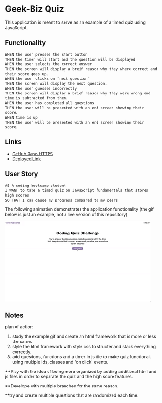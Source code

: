 # Geek-Biz Quiz
This application is meant to serve as an example of a timed quiz using JavaScript.

## Functionality
```
WHEN the user presses the start button
THEN the timer will start and the question will be displayed
WHEN the user selects the correct answer
THEN the screen will display a breif reason why they where correct and their score goes up.
WHEN the user clicks on "next question"
THEN the screen will display the next question.
WHEN the user guesses incorrectly
THEN the screen will display a brief reason why they were wrong and time is subtracted from them.
WHEN the user has completed all questions
THEN the user will be presented with an end screen showing their score.
WHEN time is up
THEN the user will be presented with an end screen showing their score.
```

## Links

* [GitHub Repo HTTPS](https://github.com/kjmckinley/quiz.git)
* [Deployed Link](https://kjmckinley.github.io/quiz/)


## User Story

```
AS A coding bootcamp student
I WANT to take a timed quiz on JavaScript fundamentals that stores high scores
SO THAT I can gauge my progress compared to my peers
```

The following animation demonstrates the application functionality (the gif below is just an example, not a live version of this repository)

![code quiz](./assets/04-web-apis-homework-demo.gif)

## Notes
plan of action:

1. study the example gif and create an html framework that is more or less the same.
2. style the html framework with style.css to structer and stack everything correctly.
3. add questions, functions and a timer in js file to make quiz functional. using multiple ids, classes and 'on click' events.

**Play with the idea of being more organized by adding additional html and js files in order to separate the quiz and the high score features.

**Develope with multiple branches for the same reason.

**try and create multiple questions that are randomized each time. 
